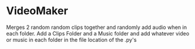 # VideoMaker
Merges 2 random random clips together and randomly add audio when in each folder.
Add a Clips Folder and a Music folder and add whatever video or music in each folder in the file location of the .py's
